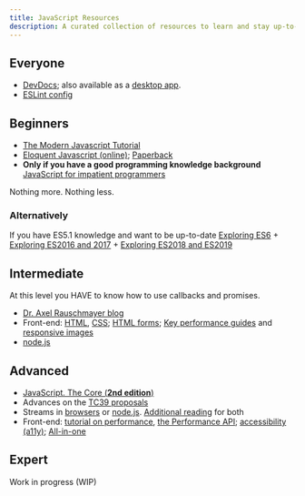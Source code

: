 ```yaml
---
title: JavaScript Resources
description: A curated collection of resources to learn and stay up-to-date with JavaScript
---
```


## Everyone

- [DevDocs](<https://devdocs.io/>); also available as a [desktop app](<https://devdocs.egoist.moe/>).
- [ESLint config](<https://github.com/Phoenix35/eslint-config>)

## Beginners

- [The Modern Javascript Tutorial](<https://javascript.info/>)
- [Eloquent Javascript (online)](<https://eloquentjavascript.net/>); [Paperback](<https://www.amazon.com/Eloquent-JavaScript-3rd-Introduction-Programming/dp/1593279507>)
- **Only if you have a good programming knowledge background** [JavaScript for impatient programmers](<http://exploringjs.com/impatient-js/index.html>)

Nothing more. Nothing less.

### Alternatively

If you have ES5.1 knowledge and want to be up-to-date [Exploring ES6](<http://exploringjs.com/es6.html>) + [Exploring ES2016 and 2017](<http://exploringjs.com/es2016-es2017.html>) + [Exploring ES2018 and ES2019](<http://exploringjs.com/es2018-es2019/index.html>)

## Intermediate

At this level you HAVE to know how to use callbacks and promises.

- [Dr. Axel Rauschmayer blog](<http://2ality.com/>)
- Front-end: [HTML](<https://developer.mozilla.org/en-US/docs/Learn/HTML/Introduction_to_HTML>), [CSS](<https://developer.mozilla.org/en-US/docs/Learn/CSS/First_steps>); [HTML forms](<https://developer.mozilla.org/en-US/docs/Learn/Forms>); [Key performance guides](<https://developer.mozilla.org/en-US/docs/Learn/Performance/Web_Performance_Basics#Key_performance_guides>) and [responsive images](<https://developer.mozilla.org/en-US/docs/Learn/HTML/Multimedia_and_embedding/Responsive_images>)
- [node.js](<https://nodejs.dev/>)

## Advanced

- [JavaScript. The Core (**2nd edition**)](<http://dmitrysoshnikov.com/ecmascript/javascript-the-core-2nd-edition/>)
- Advances on the [TC39 proposals](<https://github.com/tc39/proposals/>)
- Streams in [browsers](<https://developer.mozilla.org/en-US/docs/Web/API/Streams_API>) or [node.js](<https://www.freecodecamp.org/news/node-js-streams-everything-you-need-to-know-c9141306be93/>). [Additional reading](<https://nodejs.org/en/docs/guides/backpressuring-in-streams/>) for both
- Front-end: [tutorial on performance](<https://developer.mozilla.org/en-US/docs/Learn/Performance/Web_Performance_Basics#Beginners_tutorials>), [the Performance API](<https://developer.mozilla.org/en-US/docs/Web/Performance#Other_documentation>); [accessibility (a11y)](<https://developer.mozilla.org/en-US/docs/Learn/Accessibility>);  [All-in-one](<https://frontendmasters.com/books/front-end-handbook/2019/>)

## Expert

Work in progress (WIP)
